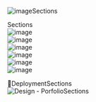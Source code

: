 
![image](https://github.com/user-attachments/assets/49759c2a-a929-47da-99e0-054872259265)Sections </br>




Sections </br>
![image](https://github.com/user-attachments/assets/733ad7c3-87eb-42a3-bbef-4640e92f52f1) </br>
![image](https://github.com/user-attachments/assets/dd20c348-2f62-4e12-8dd9-ed62fa226a43) </br>
![image](https://github.com/user-attachments/assets/569d6073-374d-4bf3-80ec-89cefc351e4a) </br>
![image](https://github.com/user-attachments/assets/f7a89b1c-f03f-4568-848b-4df680421fbb) </br>
![image](https://github.com/user-attachments/assets/cd490028-d00e-4069-87d2-46e22969c039) </br>
![image](https://github.com/user-attachments/assets/d0774cd2-fddf-4fa3-a3e7-5da311781a41) </br>


🚀DeploymentSections </br>
![Design - Porfolio](https://design-portfolio-gilt-theta.vercel.app/)Sections </br>

